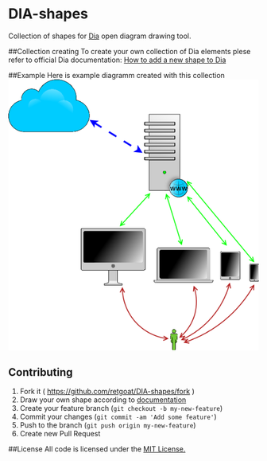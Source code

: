DIA-shapes
==========

Collection of shapes for [Dia](http://dia-installer.de) open diagram drawing tool.

##Collection creating
To create your own collection of Dia elements plese refer to official Dia documentation: [How to add a new shape to Dia](http://dia-installer.de/howto/create_shape/index.html.en)

##Example
Here is example diagramm created with this collection
![example](https://raw.githubusercontent.com/retgoat/DIA-shapes/master/exmple.png)

## Contributing

1. Fork it ( https://github.com/retgoat/DIA-shapes/fork )
2. Draw your own shape according to [documentation](http://dia-installer.de/howto/create_shape/index.html.en#creating_a_shape)
3. Create your feature branch (`git checkout -b my-new-feature`)
4. Commit your changes (`git commit -am 'Add some feature'`)
5. Push to the branch (`git push origin my-new-feature`)
6. Create new Pull Request

##License
All code is licensed under the [MIT License.](https://github.com/retgoat/DIA-shapes/blob/master/LICENSE.txt)
